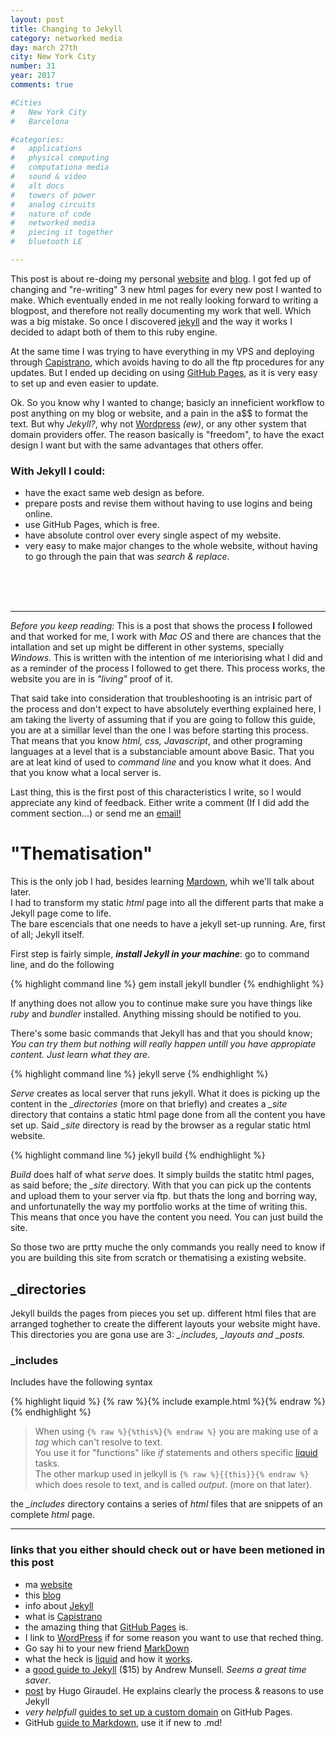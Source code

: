 ```yaml
---
layout: post
title: Changing to Jekyll
category: networked media
day: march 27th
city: New York City
number: 31
year: 2017
comments: true

#Cities
#	New York City
#	Barcelona

#categories:
#	applications
#	physical computing 
#	computationa media 
#	sound & video 
#	alt docs
#	towers of power 
#	analog circuits 
#	nature of code 
#	networked media
#	piecing it together
#	bluetooth LE

---
```


This post is about re-doing my personal [website][a1] and [blog][a2]. I got fed up of changing and "re-writing" 3 new html pages for every new post I wanted to make. Which eventually ended in me not really looking forward to writing a blogpost, and therefore not really documenting my work that well. Which was a big mistake. So once I discovered [jekyll][a3] and the way it works I decided to adapt both of them to this ruby engine.

At the same time I was trying to have everything in my VPS and deploying through [Capistrano][a4], which avoids having to do all the ftp procedures for any updates. But I ended up deciding on using [GitHub Pages][a5], as it is very easy to set up and even easier to update.

Ok. So you know why I wanted to change; basicly an inneficient workflow to post anything on my blog or website, and a pain in the a$$ to format the text. But why *Jekyll?*, why not [Wordpress](https://wordpress.com) *(ew)*, or any other system that domain providers offer. The reason basically is "freedom", to have the exact design I want but with the same advantages that others offer.

### With Jekyll I could: 
* have the exact same web design as before.
* prepare posts and revise them without having to use logins and being online.
* use GitHub Pages, which is free.
* have absolute control over every single aspect of my website.
* very easy to make major changes to the whole website, without having to go through the pain that was *search & replace*.
<br>
<br>
<br>

---

*Before you keep reading:* This is a post that shows the process **I** followed and that worked for me, I work with *Mac OS* and there are chances that the intallation and set up might be different in other systems, specially *Windows*. This is written with the intention of me interiorising what I did and as a reminder of the process I followed to get there. This process works, the website you are in is *"living"* proof of it. 

That said take into consideration that troubleshooting is an intrisic part of the process and don't expect to have absolutely everthing explained here, I am taking the liverty of assuming that if you are going to follow this guide, you are at a simillar level than the one I was before starting this process. That means that you know *html, css, Javascript*, and other programing languages at a level that is a substanciable amount above Basic. That you are at leat kind of used to *command line* and you know what it does. And that you know what a local server is.

Last thing, this is the first post of this characteristics I write, so I would appreciate any kind of feedback. Either write a comment (If I did add the comment section...) or send me an <a href="mailto:grau@nyu.edu?Subject='Sup!" target="_top">email!</a>

# "Thematisation"

This is the only job I had, besides learning [Mardown][a6], whih we'll talk about later.<br> I had to transform my static *html* page into all the different parts that make a Jekyll page come to life.
<br>The bare escencials that one needs to have a jekyll set-up running. Are, first of all; Jekyll itself.

First step is fairly simple, ***install Jekyll in your machine***: go to command line, and do the following

{% highlight  command line %}
gem install jekyll bundler
{% endhighlight %}

If anything does not allow you to continue make sure you have things like *ruby* and *bundler* installed. Anything missing should be notified to you.

There's some basic commands that Jekyll has and that you should know; <br> *You can try them but nothing will really happen untill you have appropiate content. Just learn what they are*.

{% highlight  command line %} jekyll serve {% endhighlight %}

*Serve* creates as local server that runs jekyll. What it does is picking up the content in the *_directories* (more on that briefly) and creates a *_site* directory that contains a static html page done from all the content you have set up. Said *_site* directory is read by the browser as a regular static html website.

{% highlight  command line %} jekyll build {% endhighlight %}

*Build* does half of what *serve* does. It simply builds the statitc html pages, as said before; the *_site* directory. With that you can pick up the contents and upload them to your server via ftp. but thats the long and borring way, and unfortunatelly the way my portfolio works at the time of writing this. This means that once you have the content you need. You can just build the site.

So those two are prtty muche the only commands you really need to know if you are building this site from scratch or thematising a existing website.

## _directories

Jekyll builds the pages from pieces you set up. different html files that are arranged toghether to create the different layouts your website might have.
<br>This directories you are gona use are 3: *_includes, _layouts and _posts.*  

### _includes

Includes have the following syntax

{% highlight liquid %}
	{% raw %}{% include example.html %}{% endraw %}
{% endhighlight %}


> When using `{% raw %}{%this%}{% endraw %}` you are making use of a *tag* which can't resolve to text. <br>You use it for "functions" like *if* statements and others specific [liquid][a8] tasks. <br> The other markup used in jelkyll is `{% raw %}{{this}}{% endraw %}` which does resole to text, and is called *output*. (more on that later).

the *_includes* directory contains a series of *html* files that are snippets of an complete *html* page.



---

### links that you either should check out or have been metioned in this post

* ma [website][a1]
* this [blog][a2]
* info about [Jekyll][a3]
* what is [Capistrano][a4]
* the amazing thing that [GitHub Pages][a5] is.
* I link to [WordPress](https://wordpress.com) if for some reason you want to use that reched thing.
* Go say hi to your new friend [MarkDown][a6]
* what the heck is [liquid][a7] and how it [works][a8].
* a [good guide to Jekyll](https://www.andrewmunsell.com/lesson/building-a-website-with-jekyll/) ($15) by Andrew Munsell. *Seems a great time saver*. 
* [post](http://hugogiraudel.com/2013/02/21/jekyll/) by Hugo Giraudel. He explains clearly the process & reasons to use Jekyll
* *very helpfull* [guides to set up a custom domain](https://help.github.com/articles/using-a-custom-domain-with-github-pages/) on GitHub Pages.
* GitHub [guide to Markdown](https://guides.github.com/features/mastering-markdown/), use it if new to .md!


[a1]: http://graupuche.info
[a2]: http://blog.graupuche.info
[a3]: http://jekyllrb.com
[a4]: http://capistranorb.com
[a5]: https://pages.github.com
[a6]: https://daringfireball.net/projects/markdown/
[a7]: https://shopify.github.io/liquid/
[a8]: https://github.com/Shopify/liquid/wiki/Liquid-for-Designers